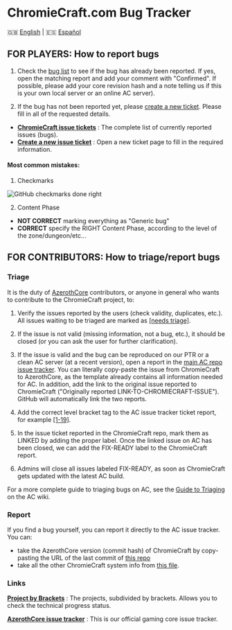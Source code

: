 # ChromieCraft.com Bug Tracker
🇬🇧  [English](README.md) | 🇪🇸 [Español](README_ES.md)

## FOR PLAYERS: How to report bugs

1. Check the [bug list](https://github.com/chromiecraft/chromiecraft/issues) to see if the bug has already been reported. If yes, open the matching report and add your comment with "Confirmed". If possible, please add your core revision hash and a note telling us if this is your own local server or an online AC server).

2. If the bug has not been reported yet, please [create a new ticket](https://github.com/chromiecraft/chromiecraft/issues/new/choose). Please fill in all of the requested details.

- [**ChromieCraft issue tickets**](https://github.com/chromiecraft/chromiecraft/issues) : The complete list of currently reported issues (bugs).
- [**Create a new issue ticket**](https://github.com/chromiecraft/chromiecraft/issues/new/choose) : Open a new ticket page to fill in the required information.

#### Most common mistakes:

1. Checkmarks

![GitHub checkmarks done right](https://user-images.githubusercontent.com/75517/117695907-0673f800-b1c1-11eb-9028-826352bb711b.png)

2. Content Phase

- **NOT CORRECT** marking everything as "Generic bug"
- **CORRECT** specify the RIGHT Content Phase, according to the level of the zone/dungeon/etc...


## FOR CONTRIBUTORS: How to triage/report bugs

### Triage

It is the duty of [AzerothCore](https://www.azerothcore.org/) contributors, or anyone in general who wants to contribute to the ChromieCraft project, to:

1. Verify the issues reported by the users (check validity, duplicates, etc.). All issues waiting to be triaged are marked as [[needs triage]](https://github.com/chromiecraft/chromiecraft/issues?q=is%3Aissue+is%3Aopen+label%3A%22needs+triage%22).

2. If the issue is not valid (missing information, not a bug, etc.), it should be closed (or you can ask the user for further clarification).

3. If the issue is valid and the bug can be reproduced on our PTR or a clean AC server (at a recent version), open a report in the [main AC repo issue tracker](https://github.com/azerothcore/azerothcore-wotlk/issues/new?template=). You can literally copy-paste the issue from ChromieCraft to AzerothCore, as the template already contains all information needed for AC. In addition, add the link to the original issue reported to ChromieCraft ("Originally reported LINK-TO-CHROMIECRAFT-ISSUE"). GitHub will automatically link the two reports.

4. Add the correct level bracket tag to the AC issue tracker ticket report, for example [[1-19]](https://github.com/azerothcore/azerothcore-wotlk/labels/1-19).

5. In the issue ticket reported in the ChromieCraft repo, mark them as LINKED by adding the proper label. Once the linked issue on AC has been closed, we can add the FIX-READY label to the ChromieCraft report.

6. Admins will close all issues labeled FIX-READY, as soon as ChromieCraft gets updated with the latest AC build.

For a more complete guide to triaging bugs on AC, see the [Guide to Triaging](https://www.azerothcore.org/wiki/guide-to-triaging) on the AC wiki.

### Report

If you find a bug yourself, you can report it directly to the AC issue tracker. You can:

- take the AzerothCore version (commit hash) of ChromieCraft by copy-pasting the URL of the last commit of [this repo](https://github.com/chromiecraft/azerothcore-wotlk)
- take all the other ChromieCraft system info from [this file](https://raw.githubusercontent.com/chromiecraft/chromiecraft/main/.github/CC_SERVER_INFO.md).

### Links

[**Project by Brackets**](https://github.com/azerothcore/azerothcore-wotlk/projects) : The projects, subdivided by brackets. Allows you to check the technical progress status.

[**AzerothCore issue tracker**](https://github.com/azerothcore/azerothcore-wotlk/issues) : This is our official gaming core issue tracker.

